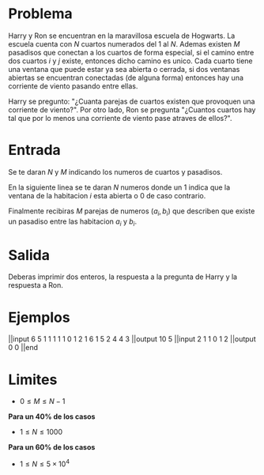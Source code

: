 # Problema

Harry y Ron se encuentran en la maravillosa escuela de Hogwarts. La escuela cuenta con $N$ cuartos numerados del $1$ al $N$. Ademas existen $M$ pasadisos que conectan a los cuartos de forma especial, si el camino entre dos cuartos $i$ y $j$ existe, entonces dicho camino es unico. Cada cuarto tiene una ventana que puede estar ya sea abierta o cerrada, si dos ventanas abiertas se encuentran conectadas (de alguna forma) entonces hay una corriente de viento pasando entre ellas.

Harry se pregunto: "¿Cuanta parejas de cuartos existen que provoquen una corriente de viento?". Por otro lado, Ron se pregunta "¿Cuantos cuartos hay tal que por lo menos una corriente de viento pase atraves de ellos?".

# Entrada

Se te daran $N$ y $M$ indicando los numeros de cuartos y pasadisos. 

En la siguiente linea se te daran $N$ numeros donde un $1$ indica que la ventana de la habitacion $i$ esta abierta o $0$ de caso contrario.

Finalmente recibiras $M$ parejas de numeros $(a_i, b_i)$ que describen que existe un pasadiso entre las habitacion $a_i$ y $b_i$.

# Salida

Deberas imprimir dos enteros, la respuesta a la pregunta de Harry y la respuesta a Ron.

# Ejemplos

||input
6 5
1 1 1 1 1 0
1 2
1 6
1 5
2 4
4 3
||output
10 5
||input
2 1
1 0
1 2
||output
0 0
||end

# Limites

- $0 \leq M \leq N-1$

**Para un 40% de los casos**

- $1 \leq N \leq 1000$

**Para un 60% de los casos**

- $1 \leq N \leq 5 \times 10^4$